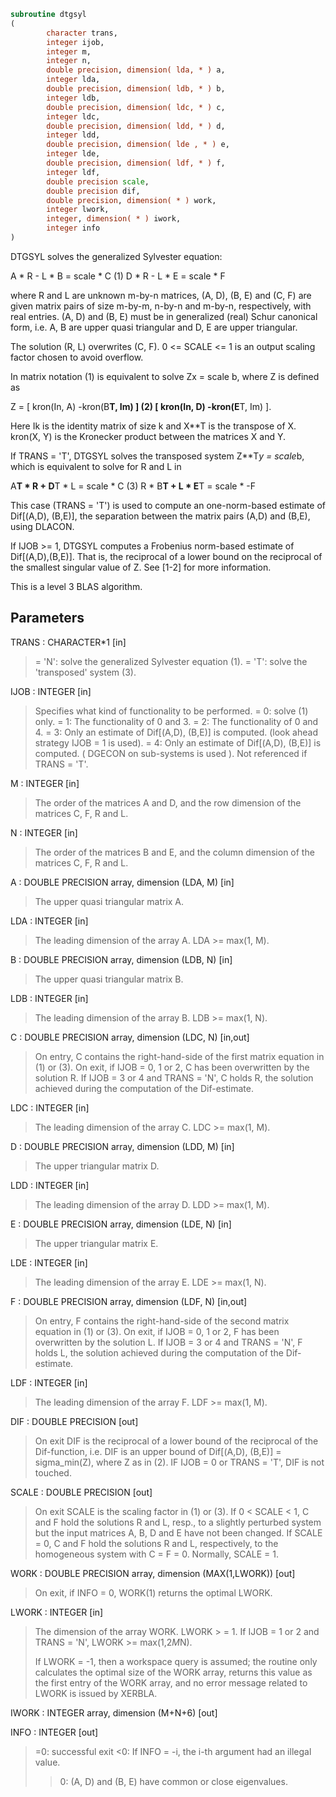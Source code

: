 ```fortran
subroutine dtgsyl
(
        character trans,
        integer ijob,
        integer m,
        integer n,
        double precision, dimension( lda, * ) a,
        integer lda,
        double precision, dimension( ldb, * ) b,
        integer ldb,
        double precision, dimension( ldc, * ) c,
        integer ldc,
        double precision, dimension( ldd, * ) d,
        integer ldd,
        double precision, dimension( lde , * ) e,
        integer lde,
        double precision, dimension( ldf, * ) f,
        integer ldf,
        double precision scale,
        double precision dif,
        double precision, dimension( * ) work,
        integer lwork,
        integer, dimension( * ) iwork,
        integer info
)
```

DTGSYL solves the generalized Sylvester equation:

A * R - L * B = scale * C                 (1)
D * R - L * E = scale * F

where R and L are unknown m-by-n matrices, (A, D), (B, E) and
(C, F) are given matrix pairs of size m-by-m, n-by-n and m-by-n,
respectively, with real entries. (A, D) and (B, E) must be in
generalized (real) Schur canonical form, i.e. A, B are upper quasi
triangular and D, E are upper triangular.

The solution (R, L) overwrites (C, F). 0 <= SCALE <= 1 is an output
scaling factor chosen to avoid overflow.

In matrix notation (1) is equivalent to solve  Zx = scale b, where
Z is defined as

Z = [ kron(In, A)  -kron(B**T, Im) ]         (2)
[ kron(In, D)  -kron(E**T, Im) ].

Here Ik is the identity matrix of size k and X**T is the transpose of
X. kron(X, Y) is the Kronecker product between the matrices X and Y.

If TRANS = 'T', DTGSYL solves the transposed system Z**T*y = scale*b,
which is equivalent to solve for R and L in

A**T * R + D**T * L = scale * C           (3)
R * B**T + L * E**T = scale * -F

This case (TRANS = 'T') is used to compute an one-norm-based estimate
of Dif[(A,D), (B,E)], the separation between the matrix pairs (A,D)
and (B,E), using DLACON.

If IJOB >= 1, DTGSYL computes a Frobenius norm-based estimate
of Dif[(A,D),(B,E)]. That is, the reciprocal of a lower bound on the
reciprocal of the smallest singular value of Z. See [1-2] for more
information.

This is a level 3 BLAS algorithm.

## Parameters
TRANS : CHARACTER*1 [in]
> = 'N': solve the generalized Sylvester equation (1).
> = 'T': solve the 'transposed' system (3).

IJOB : INTEGER [in]
> Specifies what kind of functionality to be performed.
> = 0: solve (1) only.
> = 1: The functionality of 0 and 3.
> = 2: The functionality of 0 and 4.
> = 3: Only an estimate of Dif[(A,D), (B,E)] is computed.
> (look ahead strategy IJOB  = 1 is used).
> = 4: Only an estimate of Dif[(A,D), (B,E)] is computed.
> ( DGECON on sub-systems is used ).
> Not referenced if TRANS = 'T'.

M : INTEGER [in]
> The order of the matrices A and D, and the row dimension of
> the matrices C, F, R and L.

N : INTEGER [in]
> The order of the matrices B and E, and the column dimension
> of the matrices C, F, R and L.

A : DOUBLE PRECISION array, dimension (LDA, M) [in]
> The upper quasi triangular matrix A.

LDA : INTEGER [in]
> The leading dimension of the array A. LDA >= max(1, M).

B : DOUBLE PRECISION array, dimension (LDB, N) [in]
> The upper quasi triangular matrix B.

LDB : INTEGER [in]
> The leading dimension of the array B. LDB >= max(1, N).

C : DOUBLE PRECISION array, dimension (LDC, N) [in,out]
> On entry, C contains the right-hand-side of the first matrix
> equation in (1) or (3).
> On exit, if IJOB = 0, 1 or 2, C has been overwritten by
> the solution R. If IJOB = 3 or 4 and TRANS = 'N', C holds R,
> the solution achieved during the computation of the
> Dif-estimate.

LDC : INTEGER [in]
> The leading dimension of the array C. LDC >= max(1, M).

D : DOUBLE PRECISION array, dimension (LDD, M) [in]
> The upper triangular matrix D.

LDD : INTEGER [in]
> The leading dimension of the array D. LDD >= max(1, M).

E : DOUBLE PRECISION array, dimension (LDE, N) [in]
> The upper triangular matrix E.

LDE : INTEGER [in]
> The leading dimension of the array E. LDE >= max(1, N).

F : DOUBLE PRECISION array, dimension (LDF, N) [in,out]
> On entry, F contains the right-hand-side of the second matrix
> equation in (1) or (3).
> On exit, if IJOB = 0, 1 or 2, F has been overwritten by
> the solution L. If IJOB = 3 or 4 and TRANS = 'N', F holds L,
> the solution achieved during the computation of the
> Dif-estimate.

LDF : INTEGER [in]
> The leading dimension of the array F. LDF >= max(1, M).

DIF : DOUBLE PRECISION [out]
> On exit DIF is the reciprocal of a lower bound of the
> reciprocal of the Dif-function, i.e. DIF is an upper bound of
> Dif[(A,D), (B,E)] = sigma_min(Z), where Z as in (2).
> IF IJOB = 0 or TRANS = 'T', DIF is not touched.

SCALE : DOUBLE PRECISION [out]
> On exit SCALE is the scaling factor in (1) or (3).
> If 0 < SCALE < 1, C and F hold the solutions R and L, resp.,
> to a slightly perturbed system but the input matrices A, B, D
> and E have not been changed. If SCALE = 0, C and F hold the
> solutions R and L, respectively, to the homogeneous system
> with C = F = 0. Normally, SCALE = 1.

WORK : DOUBLE PRECISION array, dimension (MAX(1,LWORK)) [out]
> On exit, if INFO = 0, WORK(1) returns the optimal LWORK.

LWORK : INTEGER [in]
> The dimension of the array WORK. LWORK > = 1.
> If IJOB = 1 or 2 and TRANS = 'N', LWORK >= max(1,2*M*N).
> 
> If LWORK = -1, then a workspace query is assumed; the routine
> only calculates the optimal size of the WORK array, returns
> this value as the first entry of the WORK array, and no error
> message related to LWORK is issued by XERBLA.

IWORK : INTEGER array, dimension (M+N+6) [out]

INFO : INTEGER [out]
> =0: successful exit
> <0: If INFO = -i, the i-th argument had an illegal value.
> >0: (A, D) and (B, E) have common or close eigenvalues.
